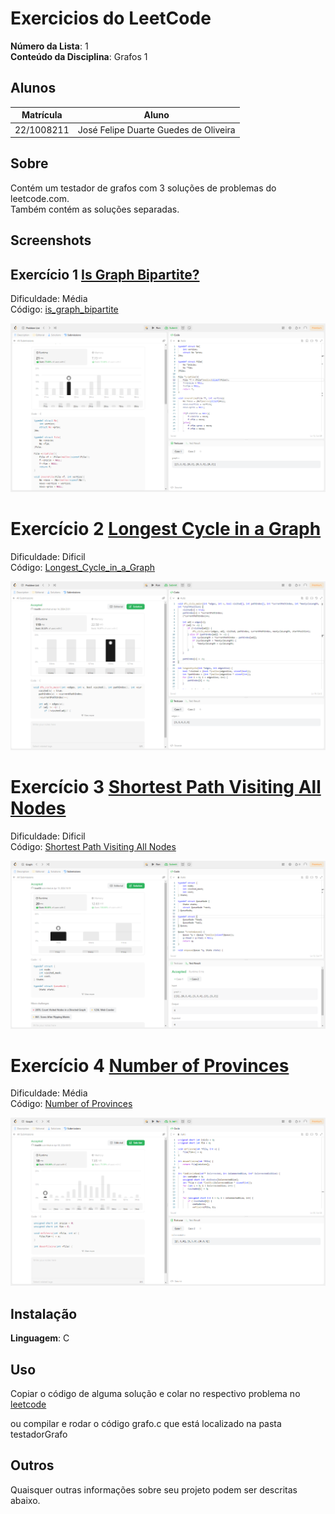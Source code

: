 # Exercicios do LeetCode

**Número da Lista**: 1<br>
**Conteúdo da Disciplina**: Grafos 1<br>

## Alunos
|Matrícula | Aluno |
| -- | -- |
| 22/1008211  |  José Felipe Duarte Guedes de Oliveira |

## Sobre 
Contém um testador de grafos com 3 soluções de problemas do leetcode.com.<br>
Também contém as soluções separadas.

## Screenshots
## Exercício 1 [Is Graph Bipartite?](https://leetcode.com/problems/is-graph-bipartite/description/)

Dificuldade: Média<br>
Código: [is_graph_bipartite](https://github.com/projeto-de-algoritmos-2024/Grafos1_leetcode.com/blob/master/CodigosLeetCode/is_Graph_Bipartite.c)<br>

![](https://github.com/projeto-de-algoritmos-2024/Grafos1_leetcode.com/blob/master/Assets/is_Graph_Bipartite.png)<br>

# Exercício 2 [Longest Cycle in a Graph](https://leetcode.com/problems/longest-cycle-in-a-graph/description/)

Dificuldade: Dificil<br>
Código: [Longest_Cycle_in_a_Graph](https://github.com/projeto-de-algoritmos-2024/Grafos1_leetcode.com/blob/master/CodigosLeetCode/longest_Cycle_in_a_Graph.c)<br>

![](https://github.com/projeto-de-algoritmos-2024/Grafos1_leetcode.com/blob/master/Assets/longest_Cycle_in_a_Graph.png)<br>

# Exercício 3 [Shortest Path Visiting All Nodes](https://leetcode.com/problems/shortest-path-visiting-all-nodes/description/)

Dificuldade: Dificil<br>
Código: [Shortest Path Visiting All Nodes](https://github.com/projeto-de-algoritmos-2024/Grafos1_leetcode.com/blob/master/CodigosLeetCode/shortest_path_visiting_all_nodes.c)<br>

![](https://github.com/projeto-de-algoritmos-2024/Grafos1_leetcode.com/blob/master/Assets/shortest_path_visiting_all_nodes.png)<br>

# Exercício 4 [Number of Provinces](https://leetcode.com/problems/number-of-provinces/description/)<br>

Dificuldade: Média<br>
Código: [Number of Provinces](https://github.com/projeto-de-algoritmos-2024/Grafos1_leetcode.com/blob/master/CodigosLeetCode/number_of_provinces.c)

![](https://github.com/projeto-de-algoritmos-2024/Grafos1_leetcode.com/blob/master/Assets/number_of_provinces.png)

## Instalação 
**Linguagem**: C<br>

## Uso 
Copiar o código de alguma solução e colar no respectivo problema no [leetcode](https://leetcode.com/)<br>

ou compilar e rodar o código grafo.c que está localizado na pasta testadorGrafo<br>

## Outros 
Quaisquer outras informações sobre seu projeto podem ser descritas abaixo.




